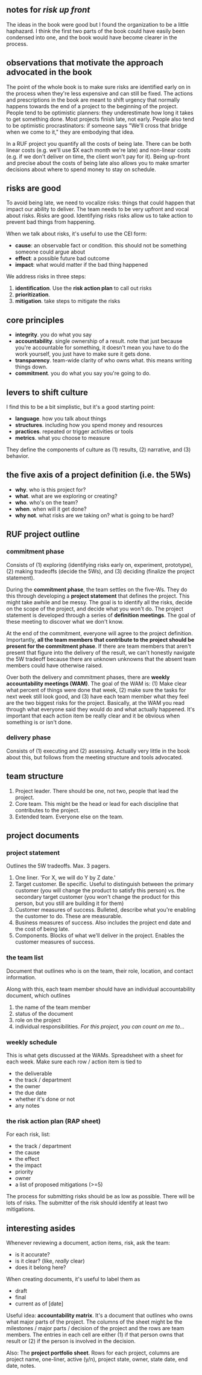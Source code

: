 ## notes for _risk up front_

The ideas in the book were good but I found the organization to be a little haphazard. I think the first two parts of the book could have easily been condensed into one, and the book would have become clearer in the process.

## observations that motivate the approach advocated in the book

The point of the whole book is to make sure risks are identified early on in the process when they're less expensive and can still be fixed. The actions and prescriptions in the book are meant to shift urgency that normally happens towards the end of a project to the beginning of the project. People tend to be optimistic planners: they underestimate how long it takes to get something done. Most projects finish late, not early. People also tend to be optimistic procrastinators: if someone says "We'll cross that bridge when we come to it," they are embodying that idea.

In a RUF project you quantify all the costs of being late. There can be both linear costs (e.g. we'll use $X each month we're late) and non-linear costs (e.g. if we don't deliver on time, the client won't pay for it). Being up-front and precise about the costs of being late also allows you to make smarter decisions about where to spend money to stay on schedule. 

## risks are good

To avoid being late, we need to vocalize risks: things that could happen that impact our ability to deliver. The team needs to be very upfront and vocal about risks. Risks are good. Identifying risks risks allow us to take action to prevent bad things from happening.

When we talk about risks, it's useful to use the CEI form:

- __cause__: an observable fact or condition. this should not be something someone could argue about
- __effect__: a possible future bad outcome
- __impact__: what would matter if the bad thing happened

We address risks in three steps:

1. __identification__. Use the __risk action plan__ to call out risks
2. __prioritization__.
3. __mitigation__. take steps to mitigate the risks

## core principles

- __integrity__. you do what you say
- __accountability__. single ownership of a result. note that just because you're accountable for something, it doesn't mean you have to do the work yourself, you just have to make sure it gets done.
- __transparency__. team-wide clarity of who owns what. this means writing things down.
- __commitment__. you do what you say you're going to do.

## levers to shift culture

I find this to be a bit simplistic, but it's a good starting point:

- __language__. how you talk about things
- __structures__. including how you spend money and resources
- __practices__. repeated or trigger activities or tools
- __metrics__. what you choose to measure

They define the components of culture as (1) results, (2) narrative, and (3) behavior.

## the five axis of a project definition (i.e. the 5Ws)

- __why__. who is this project for?
- __what__. what are we exploring or creating?
- __who__. who's on the team?
- __when__. when will it get done?
- __why not__. what risks are we taking on? what is going to be hard?


## RUF project outline

### commitment phase

Consists of (1) exploring (identifying risks early on, experiment, prototype), (2) making tradeoffs (decide the 5Ws), and (3) deciding (finalize the project statement).

During the __commitment phase__, the team settles on the five-Ws. They do this through developing a __project statement__ that defines the project. This might take awhile and be messy. The goal is to identify all the risks, decide on the scope of the project, and decide what you won't do. The project statement is developed through a series of __definition meetings__. The goal of these meeting to discover what we don't know. 

At the end of the commitment, everyone will agree to the project definition. Importantly, __all the team members that contribute to the project should be present for the commitment phase__. If there are team members that aren't present that figure into the delivery of the result, we can't honestly navigate the 5W tradeoff because there are unknown unknowns that the absent team members could have otherwise raised. 

Over both the delivery and commitment phases, there are __weekly accountability meetings (WAM)__. The goal of the WAM is: (1) Make clear what percent of things were done that week, (2) make sure the tasks for next week still look good, and (3) have each team member what they feel are the two biggest risks for the project. Basically, at the WAM you read through what everyone said they would do and what actually happened. It's important that each action item be really clear and it be obvious when something is or isn't done. 

### delivery phase

Consists of (1) executing and (2) assessing. Actually very little in the book about this, but follows from the meeting structure and tools advocated.

## team structure

1. Project leader. There should be one, not two, people that lead the project.
2. Core team. This might be the head or lead for each discipline that contributes to the project. 
3. Extended team. Everyone else on the team.

## project documents

### project statement

Outlines the 5W tradeoffs. Max. 3 pagers.

1. One liner. 'For X, we will do Y by Z date.'
2. Target customer. Be specific. Useful to distinguish between the primary customer (you will change the product to satisfy this person) vs. the secondary target customer (you won't change the product for this person, but you still are building it for them)
3. Customer measures of success. Bulleted, describe what you're enabling the customer to do. These are measurable. 
4. Business measures of success. Also includes the project end date and the cost of being late.
5. Components. Blocks of what we'll deliver in the project. Enables the customer measures of success. 

### the team list

Document that outlines who is on the team, their role, location, and contact information. 

Along with this, each team member should have an individual accountability document, which outlines

1. the name of the team member
2. status of the document
3. role on the project
4. individual responsibilities. _For this project, you can count on me to..._

### weekly schedule

This is what gets discussed at the WAMs. Spreadsheet with a sheet for each week. Make sure each row / action item is tied to

- the deliverable
- the track / department
- the owner
- the due date
- whether it's done or not
- any notes

### the risk action plan (RAP sheet)

For each risk, list:

- the track / department
- the cause
- the effect
- the impact
- priority
- owner
- a list of proposed mitigations (>=5)

The process for submitting risks should be as low as possible. There will be lots of risks. The submitter of the risk should identify at least two mitigations.


## interesting asides

Whenever reviewing a document, action items, risk, ask the team:

- is it accurate?
- is it clear? (like, _really_ clear)
- does it belong here?

When creating documents, it's useful to label them as

- draft
- final
- current as of [date]

Useful idea: __accountability matrix__. It's a document that outlines who owns what major parts of the project. The columns of the sheet might be the milestones / major parts / decision of the project and the rows are team members. The entries in each cell are either (1) if that person owns that result or (2) if the person is involved in the decision. 

Also: The __project portfolio sheet__. Rows for each project, columns are project name, one-liner, active (y/n), project state, owner, state date, end date, notes.